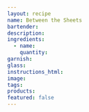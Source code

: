 ```yaml
---
layout: recipe
name: Between the Sheets
bartender:
description:
ingredients:
  - name:
    quantity:
garnish:
glass:
instructions_html:
image:
tags:
products:
featured: false
---
```

